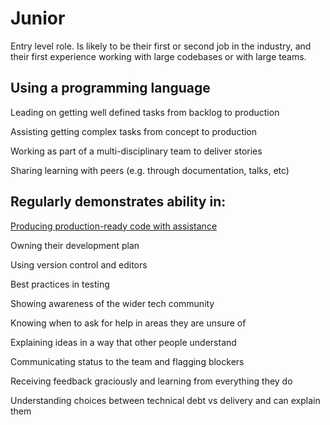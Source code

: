 
# Junior


Entry level role.  Is likely to be their first or second job in the industry, and their first experience working with large codebases or with large teams.


## Using a programming language

Leading on getting well defined tasks from backlog to production

Assisting getting complex tasks from concept to production

Working as part of a multi-disciplinary team to deliver stories

Sharing learning with peers (e.g. through documentation, talks, etc)



## Regularly demonstrates ability in:

[Producing production-ready code with assistance](junior/producing-production-ready-code-with-assistance.md)

Owning their development plan

Using version control and editors

Best practices in testing

Showing awareness of the wider tech community

Knowing when to ask for help in areas they are unsure of

Explaining ideas in a way that other people understand

Communicating status to the team and flagging blockers

Receiving feedback graciously and learning from everything they do

Understanding choices between technical debt vs delivery and can explain them



